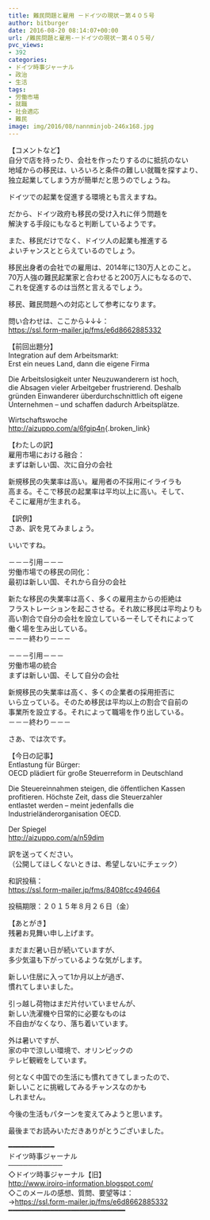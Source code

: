 ```yaml
---
title: 難民問題と雇用 －ドイツの現状－第４０５号
author: bitburger
date: 2016-08-20 08:14:07+00:00
url: /難民問題と雇用-－ドイツの現状－第４０５号/
pvc_views:
- 392
categories:
- ドイツ時事ジャーナル
- 政治
- 生活
tags:
- 労働市場
- 就職
- 社会適応
- 難民
image: img/2016/08/nannminjob-246x168.jpg
---
```

【コメントなど】  
自分で店を持ったり、会社を作ったりするのに抵抗のない  
地域からの移民は、いろいろと条件の難しい就職を探すより、  
独立起業してしまう方が簡単だと思うのでしょうね。  
  
ドイツでの起業を促進する環境とも言えますね。  
  
だから、ドイツ政府も移民の受け入れに伴う問題を  
解決する手段にもなると判断しているようです。  
  
また、移民だけでなく、ドイツ人の起業も推進する  
よいチャンスととらえているのでしょう。  
  
移民出身者の会社での雇用は、2014年に130万人とのこと。  
70万人強の難民起業家と合わせると200万人にもなるので、  
これを促進するのは当然と言えるでしょう。  
  
移民、難民問題への対応として参考になります。  
  
  
問い合わせは、ここから↓↓↓：  
<https://ssl.form-mailer.jp/fms/e6d8662885332>  
  
  
【前回出題分】  
Integration auf dem Arbeitsmarkt:  
Erst ein neues Land, dann die eigene Firma  
  
Die Arbeitslosigkeit unter Neuzuwanderern ist hoch,  
die Absagen vieler Arbeitgeber frustrierend. Deshalb  
gründen Einwanderer überdurchschnittlich oft eigene  
Unternehmen – und schaffen dadurch Arbeitsplätze.  
  
Wirtschaftswoche  
<http://aizuppo.com/a/6fgip4n>{.broken_link}  
  
  
【わたしの訳】  
雇用市場における融合：  
まずは新しい国、次に自分の会社  
  
新規移民の失業率は高い。雇用者の不採用にイライラも  
高まる。そこで移民の起業率は平均以上に高い。そして、  
そこに雇用が生まれる。  
  
  
【訳例】  
さあ、訳を見てみましょう。  
  
いいですね。  
  
－－－引用－－－  
労働市場での移民の同化：  
最初は新しい国、それから自分の会社  
  
新たな移民の失業率は高く、多くの雇用主からの拒絶は  
フラストレーションを起こさせる。それ故に移民は平均よりも  
高い割合で自分の会社を設立しているーそしてそれによって  
働く場を生み出している。  
－－－終わり－－－  
  
  
－－－引用－－－  
労働市場の統合  
まずは新しい国、そして自分の会社  
  
新規移民の失業率は高く、多くの企業者の採用拒否に  
いら立っている。そのため移民は平均以上の割合で自前の  
事業所を設立する。それによって職場を作り出している。  
－－－終わり－－－  
  
  
さあ、では次です。  
  
  
【今日の記事】  
Entlastung für Bürger:  
OECD plädiert für große Steuerreform in Deutschland  
  
Die Steuereinnahmen steigen, die öffentlichen Kassen  
profitieren. Höchste Zeit, dass die Steuerzahler  
entlastet werden &#8211; meint jedenfalls die  
Industrieländerorganisation OECD.  
  
Der Spiegel  
<http://aizuppo.com/a/n59dim>  
  
  
訳を送ってください。  
（公開してほしくないときは、希望しないにチェック）  
  
和訳投稿：  
 <https://ssl.form-mailer.jp/fms/8408fcc494664>  
  
投稿期限：２０１５年８月２６日（金）  
  
【あとがき】  
残暑お見舞い申し上げます。  
  
まだまだ暑い日が続いていますが、  
多少気温も下がっているような気がします。  
  
新しい住居に入って1か月以上が過ぎ、  
慣れてしまいました。  
  
引っ越し荷物はまだ片付いていませんが、  
新しい洗濯機や日常的に必要なものは  
不自由がなくなり、落ち着いています。  
  
外は暑いですが、  
家の中で涼しい環境で、オリンピックの  
テレビ観戦をしています。  
  
何となく中国での生活にも慣れてきてしまったので、  
新しいことに挑戦してみるチャンスなのかも  
しれません。  
  
今後の生活もパターンを変えてみようと思います。  
  
  
  
最後までお読みいただきありがとうございました。  
  
  
━━━━━━━━━━━  
ドイツ時事ジャーナル  
───────────  
◇ドイツ時事ジャーナル【旧】  
<http://www.iroiro-information.blogspot.com/>  
◇このメールの感想、質問、要望等は：  
-><https://ssl.form-mailer.jp/fms/e6d8662885332>  
━━━━━━━━━━━━━━━━━━━━━━━━━━━━